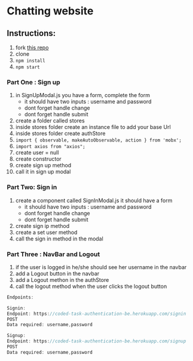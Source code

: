 # Chatting website

## Instructions:
1. fork [this repo](https://github.com/JoinCODED/Task-react-auth)
2. clone 
4. `npm install`
5. `npm start`


### Part One : Sign up

1. in SignUpModal.js you have a form, complete the form
     * it should have two inputs : username and password
     * dont forget handle change 
     * dont forget handle submit
2. create a folder called stores
2. inside stores folder create an instance file to add your base Url    
3. inside stores folder create authStore
4. `import { observable, makeAutoObservable, action } from 'mobx';`
5. `import axios from "axios";`
6. create user = null
7. create constructor
8. create sign up method 
9. call it in sign up modal 


### Part Two: Sign in

1. create a component called SignInModal.js it should have a form
      * it should have two inputs : username and password
      * dont forget handle change 
      * dont forget handle submit
2. create sign ip method 
3. create a set user method
4. call the sign in method in the modal

### Part Three : NavBar and Logout
1. if the user is logged in he/she should see her username in the navbar
2. add a Logout button in the navbar 
3. add a Logout methon in the authStore
4. call the logout method when the user clicks the logout button


```js
Endpoints:

Signin:
Endpoint: https://coded-task-authentication-be.herokuapp.com/signin
POST
Data required: username,password

Signup:
Endpoint: https://coded-task-authentication-be.herokuapp.com/signup
POST
Data required: username,password

```




